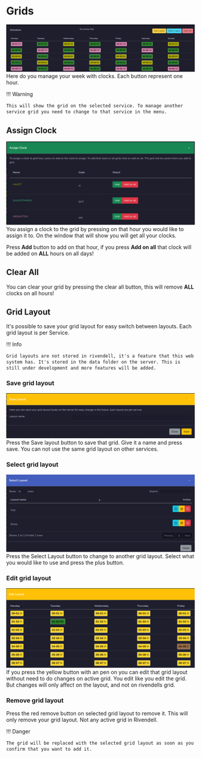 # Grids
![Screenshot](img/grids.png)
Here do you manage your week with clocks. Each button represent one hour.

!!! Warning

    This will show the grid on the selected service. To manage another service grid you need to change to that service in the menu.

## Assign Clock
![Screenshot](img/assignclock.png)
You assign a clock to the grid by pressing on that hour you would like to assign it to. On the window that will show you will get all your clocks.

Press **Add** button to add on that hour, if you press **Add on all** that clock will be added on **ALL** hours on all days!

## Clear All
You can clear your grid by pressing the clear all button, this will remove **ALL** clocks on all hours!

## Grid Layout
It's possible to save your grid layout for easy switch between layouts. Each grid layout is per Service.

!!! Info

    Grid layouts are not stored in rivendell, it's a feature that this web system has. It's stored in the data folder on the server. This is still under development and more features will be added.

### Save grid layout
![Screenshot](img/savegridlayout.png)
Press the Save layout button to save that grid. Give it a name and press save. You can not use the same grid layout on other services.

### Select grid layout
![Screenshot](img/selectgridlayout.png)
Press the Select Layout button to change to another grid layout. Select what you would like to use and press the plus button.

### Edit grid layout
![Screenshot](img/editgridlayout.png)
If you press the yellow button with an pen on you can edit that grid layout without need to do changes on active grid. You edit like you edit the grid. But changes will only affect on the layout, and not on rivendells grid.

### Remove grid layout
Press the red remove button on selected grid layout to remove it. This will only remove your grid layout. Not any active grid in Rivendell.


!!! Danger

    The grid will be replaced with the selected grid layout as soon as you confirm that you want to add it.